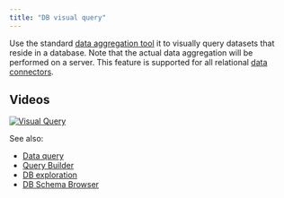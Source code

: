 ```yaml
---
title: "DB visual query"
---
```


Use the standard [data aggregation tool](../transform/aggregate-rows.md) it to visually query datasets that reside in a
database. Note that the actual data aggregation will be performed on a server. This feature is supported for all
relational [data connectors](data-connection.md).

## Videos

[![Visual Query](../uploads/youtube/db_visual_query.png "Open on Youtube")](https://www.youtube.com/watch?v=YJmSvh3_uCM\&t=299s)

See also:

* [Data query](data-query.md)
* [Query Builder](query-builder.md)
* [DB exploration](db-exploration.md)
* [DB Schema Browser](db-exploration.md#schema-browser)
